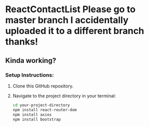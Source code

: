 # ReactContactList Please go to master branch I accidentally uploaded it to a different branch thanks!

## Kinda working?

### Setup Instructions:

1. Clone this GitHub repository.

2. Navigate to the project directory in your terminal:
   
   ```bash
   cd your-project-directory
   npm install react-router-dom
   npm install axios
   npm install bootstrap
